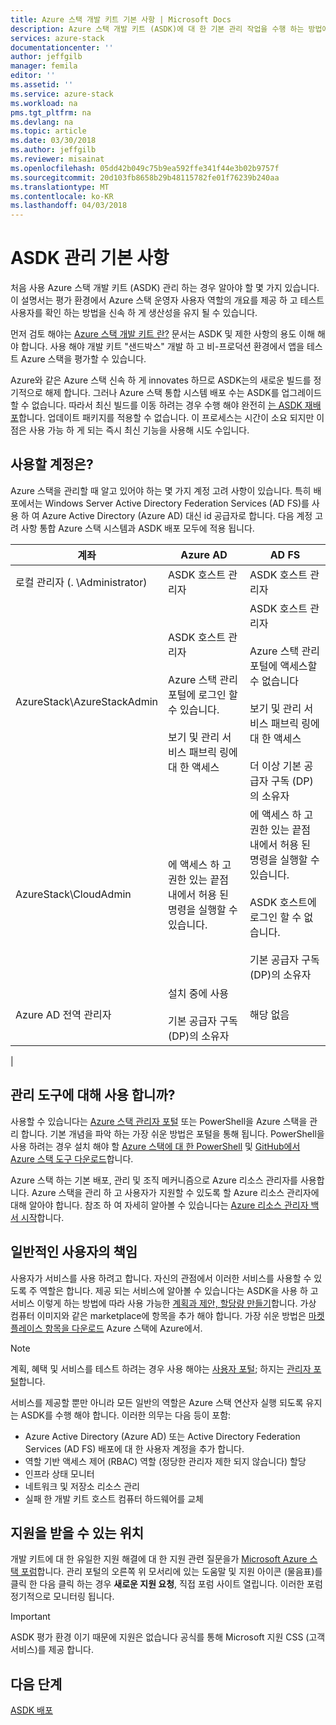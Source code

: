 ```yaml
---
title: Azure 스택 개발 키트 기본 사항 | Microsoft Docs
description: Azure 스택 개발 키트 (ASDK)에 대 한 기본 관리 작업을 수행 하는 방법에 설명 합니다.
services: azure-stack
documentationcenter: ''
author: jeffgilb
manager: femila
editor: ''
ms.assetid: ''
ms.service: azure-stack
ms.workload: na
pms.tgt_pltfrm: na
ms.devlang: na
ms.topic: article
ms.date: 03/30/2018
ms.author: jeffgilb
ms.reviewer: misainat
ms.openlocfilehash: 05dd42b049c75b9ea592ffe341f44e3b02b9757f
ms.sourcegitcommit: 20d103fb8658b29b48115782fe01f76239b240aa
ms.translationtype: MT
ms.contentlocale: ko-KR
ms.lasthandoff: 04/03/2018
---
```

# <a name="asdk-administration-basics"></a>ASDK 관리 기본 사항 
처음 사용 Azure 스택 개발 키트 (ASDK) 관리 하는 경우 알아야 할 몇 가지 있습니다. 이 설명서는 평가 환경에서 Azure 스택 운영자 사용자 역할의 개요를 제공 하 고 테스트 사용자를 확인 하는 방법을 신속 하 게 생산성을 유지 될 수 있습니다.

먼저 검토 해야는 [Azure 스택 개발 키트 란?](asdk-what-is.md) 문서는 ASDK 및 제한 사항의 용도 이해 해야 합니다. 사용 해야 개발 키트 "샌드박스" 개발 하 고 비-프로덕션 환경에서 앱을 테스트 Azure 스택을 평가할 수 있습니다. 

Azure와 같은 Azure 스택 신속 하 게 innovates 하므로 ASDK는의 새로운 빌드를 정기적으로 해제 합니다. 그러나 Azure 스택 통합 시스템 배포 수는 ASDK를 업그레이드할 수 없습니다. 따라서 최신 빌드를 이동 하려는 경우 수행 해야 완전히 [는 ASDK 재배포](asdk-redeploy.md)합니다. 업데이트 패키지를 적용할 수 없습니다. 이 프로세스는 시간이 소요 되지만 이점은 사용 가능 하 게 되는 즉시 최신 기능을 사용해 시도 수입니다. 

## <a name="what-account-should-i-use"></a>사용할 계정은?
Azure 스택을 관리할 때 알고 있어야 하는 몇 가지 계정 고려 사항이 있습니다. 특히 배포에서는 Windows Server Active Directory Federation Services (AD FS)를 사용 하 여 Azure Active Directory (Azure AD) 대신 id 공급자로 합니다. 다음 계정 고려 사항 통합 Azure 스택 시스템과 ASDK 배포 모두에 적용 됩니다.

|계좌|Azure AD|AD FS|
|-----|-----|-----|
|로컬 관리자 (. \Administrator)|ASDK 호스트 관리자|ASDK 호스트 관리자|
|AzureStack\AzureStackAdmin|ASDK 호스트 관리자<br><br>Azure 스택 관리 포털에 로그인 할 수 있습니다.<br><br>보기 및 관리 서비스 패브릭 링에 대 한 액세스|ASDK 호스트 관리자<br><br>Azure 스택 관리 포털에 액세스할 수 없습니다<br><br>보기 및 관리 서비스 패브릭 링에 대 한 액세스<br><br>더 이상 기본 공급자 구독 (DP)의 소유자|
|AzureStack\CloudAdmin|에 액세스 하 고 권한 있는 끝점 내에서 허용 된 명령을 실행할 수 있습니다.|에 액세스 하 고 권한 있는 끝점 내에서 허용 된 명령을 실행할 수 있습니다.<br><br>ASDK 호스트에 로그인 할 수 없습니다.<br><br>기본 공급자 구독 (DP)의 소유자|
|Azure AD 전역 관리자|설치 중에 사용<br><br>기본 공급자 구독 (DP)의 소유자|해당 없음|
|

## <a name="what-tools-do-i-use-to-manage"></a>관리 도구에 대해 사용 합니까?
사용할 수 있습니다는 [Azure 스택 관리자 포털](https://adminportal.local.azurestack.external) 또는 PowerShell을 Azure 스택을 관리 합니다. 기본 개념을 파악 하는 가장 쉬운 방법은 포털을 통해 됩니다. PowerShell을 사용 하려는 경우 설치 해야 할 [Azure 스택에 대 한 PowerShell](asdk-post-deploy.md#install-azure-stack-powershell) 및 [GitHub에서 Azure 스택 도구 다운로드](asdk-post-deploy.md#download-the-azure-stack-tools)합니다.

Azure 스택 하는 기본 배포, 관리 및 조직 메커니즘으로 Azure 리소스 관리자를 사용합니다. Azure 스택을 관리 하 고 사용자가 지원할 수 있도록 할 Azure 리소스 관리자에 대해 알아야 합니다. 참조 하 여 자세히 알아볼 수 있습니다는 [Azure 리소스 관리자 백서 시작](http://download.microsoft.com/download/E/A/4/EA4017B5-F2ED-449A-897E-BD92E42479CE/Getting_Started_With_Azure_Resource_Manager_white_paper_EN_US.pdf)합니다.

## <a name="your-typical-responsibilities"></a>일반적인 사용자의 책임
사용자가 서비스를 사용 하려고 합니다. 자신의 관점에서 이러한 서비스를 사용할 수 있도록 주 역할은 합니다. 제공 되는 서비스에 알아볼 수 있습니다는 ASDK을 사용 하 고 서비스 이렇게 하는 방법에 따라 사용 가능한 [계획과 제안, 할당량 만들기](asdk-offer-services.md)합니다. 가상 컴퓨터 이미지와 같은 marketplace에 항목을 추가 해야 합니다. 가장 쉬운 방법은 [마켓플레이스 항목을 다운로드](asdk-marketplace-item.md) Azure 스택에 Azure에서.

> [!NOTE]
> 계획, 혜택 및 서비스를 테스트 하려는 경우 사용 해야는 [사용자 포털](https://portal.local.azurestack.external); 하지는 [관리자 포털](https://adminportal.local.azurestack.external)합니다.

서비스를 제공할 뿐만 아니라 모든 일반의 역할은 Azure 스택 연산자 실행 되도록 유지는 ASDK를 수행 해야 합니다. 이러한 의무는 다음 등이 포함:
- Azure Active Directory (Azure AD) 또는 Active Directory Federation Services (AD FS) 배포에 대 한 사용자 계정을 추가 합니다.
- 역할 기반 액세스 제어 (RBAC) 역할 (정당한 관리자 제한 되지 않습니다) 할당
- 인프라 상태 모니터
- 네트워크 및 저장소 리소스 관리
- 실패 한 개발 키트 호스트 컴퓨터 하드웨어를 교체 

## <a name="where-to-get-support"></a>지원을 받을 수 있는 위치
개발 키트에 대 한 유일한 지원 해결에 대 한 지원 관련 질문을가 [Microsoft Azure 스택 포럼](https://social.msdn.microsoft.com/Forums/azure/home?forum=azurestack)합니다. 관리 포털의 오른쪽 위 모서리에 있는 도움말 및 지원 아이콘 (물음표)를 클릭 한 다음 클릭 하는 경우 **새로운 지원 요청**, 직접 포럼 사이트 열립니다. 이러한 포럼 정기적으로 모니터링 됩니다. 

> [!IMPORTANT]
> ASDK 평가 환경 이기 때문에 지원은 없습니다 공식를 통해 Microsoft 지원 CSS (고객 서비스)를 제공 합니다.

## <a name="next-steps"></a>다음 단계
[ASDK 배포](asdk-deploy.md)

